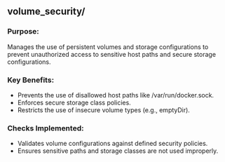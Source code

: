 ## volume_security/

### Purpose:
Manages the use of persistent volumes and storage configurations to prevent unauthorized access to sensitive host paths and secure storage configurations.

### Key Benefits:
- Prevents the use of disallowed host paths like /var/run/docker.sock.
- Enforces secure storage class policies.
- Restricts the use of insecure volume types (e.g., emptyDir).

### Checks Implemented:
- Validates volume configurations against defined security policies.
- Ensures sensitive paths and storage classes are not used improperly.